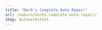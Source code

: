 ```yaml
---
title: "Herb's Complete Auto Repair"
url: /auburn/herbs-complete-auto-repair/
shop: Autowerkstatt
---
```

